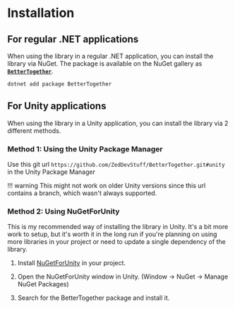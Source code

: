 # Installation

## For regular .NET applications

When using the library in a regular .NET application, you can install the library via NuGet. The package is available on the NuGet gallery as [**`BetterTogether`**](https://www.nuget.org/packages/BetterTogether/).

```bash
dotnet add package BetterTogether
```

## For Unity applications

When using the library in a Unity application, you can install the library via 2 different methods.

### Method 1: Using the Unity Package Manager

Use this git url `https://github.com/ZedDevStuff/BetterTogether.git#unity` in the Unity Package Manager

!!! warning
    This might not work on older Unity versions since this url contains a branch, which wasn't always supported.

### Method 2: Using NuGetForUnity

This is my recommended way of installing the library in Unity. It's a bit more work to setup, but it's worth it in the long run if you're planning on using more libraries in your project or need to update a single dependency of the library.

1. Install [NuGetForUnity](https://github.com/GlitchEnzo/NuGetForUnity?tab=readme-ov-file#how-do-i-install-nugetforunity) in your project.

2. Open the NuGetForUnity window in Unity. (Window -> NuGet -> Manage NuGet Packages)

3. Search for the BetterTogether package and install it.
